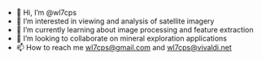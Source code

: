 - 👋 Hi, I’m @wl7cps
- 👀 I’m interested in viewing and analysis of satellite imagery
- 🌱 I’m currently learning about image processing and feature extraction
- 💞️ I’m looking to collaborate on mineral exploration applications
- 📫 How to reach me wl7cps@gmail.com and wl7cps@vivaldi.net

<!---
wl7cps/wl7cps is a ✨ special ✨ repository because its `README.md` (this file) appears on your GitHub profile.
You can click the Preview link to take a look at your changes.
--->
